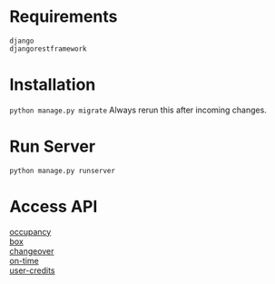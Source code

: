 # Requirements
```django``` <br>
```djangorestframework```

# Installation
```python manage.py migrate```
Always rerun this after incoming changes.

# Run Server
```python manage.py runserver```

# Access API
[occupancy](http://localhost:8000/api/occupancy) <br>
[box](http://localhost:8000/api/box) <br>
[changeover](http://localhost:8000/api/changeover) <br>
[on-time](http://localhost:8000/api/on-time) <br>
[user-credits](http://localhost:8000/api/user-credits) <br>
